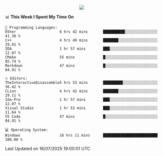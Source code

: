 <p align="center">
  <img src="https://readme-typing-svg.herokuapp.com?font=Cascadia+Code&weight=600&size=20&duration=5000&pause=1000&color=FFFFFF&center=true&vCenter=true&width=500&lines=IF+I'M+NOT+WORKING+-+IT+MEANS+I'M+DEAD+💀" />
</p>

<!--START_SECTION:waka-->
📊 **This Week I Spent My Time On** 

```text
💬 Programming Languages: 
Other                    6 hrs 42 mins       ██████████░░░░░░░░░░░░░░░   41.38 % 
C++                      4 hrs 49 mins       ███████░░░░░░░░░░░░░░░░░░   29.81 % 
IDA                      1 hr 57 mins        ███░░░░░░░░░░░░░░░░░░░░░░   12.07 % 
CMake                    55 mins             █░░░░░░░░░░░░░░░░░░░░░░░░   05.74 % 
Markdown                 47 mins             █░░░░░░░░░░░░░░░░░░░░░░░░   04.91 % 

🔥 Editors: 
TheInteractiveDisassemble5 hrs 53 mins       █████████░░░░░░░░░░░░░░░░   36.42 % 
CLion                    4 hrs 42 mins       ███████░░░░░░░░░░░░░░░░░░   29.11 % 
Ida-Pro                  1 hr 57 mins        ███░░░░░░░░░░░░░░░░░░░░░░   12.07 % 
Visual Studio            1 hr 53 mins        ███░░░░░░░░░░░░░░░░░░░░░░   11.64 % 
VS Code                  47 mins             █░░░░░░░░░░░░░░░░░░░░░░░░   04.91 % 

💻 Operating System: 
Windows                  16 hrs 11 mins      █████████████████████████   100.00 % 
```


 Last Updated on 16/07/2025 19:00:01 UTC
<!--END_SECTION:waka-->
